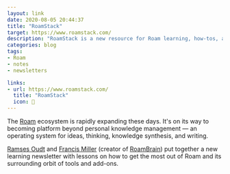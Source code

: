 ```yaml
---
layout: link
date: 2020-08-05 20:44:37
title: "RoamStack"
target: https://www.roamstack.com/
description: "RoamStack is a new resource for Roam learning, how-tos, and guides."
categories: blog
tags:
- Roam
- notes
- newsletters

links:
- url: https://www.roamstack.com/
  title: "RoamStack"
  icon: 📝
---
```


The [Roam](https://roamresearch.com/ "Roam Research") ecosystem is rapidly expanding these days. It's on its way to becoming platform beyond personal knowledge management — an operating system for ideas, thinking, knowledge synthesis, and writing.

[Ramses Oudt](https://twitter.com/rroudt "Ramses Oudt") and [Francis Miller](https://twitter.com/francis_miller "Francis Miller") (creator of [RoamBrain](https://www.roambrain.com/ "RoamBrain")) put together a new learning newsletter with lessons on how to get the most out of Roam and its surrounding orbit of tools and add-ons.
